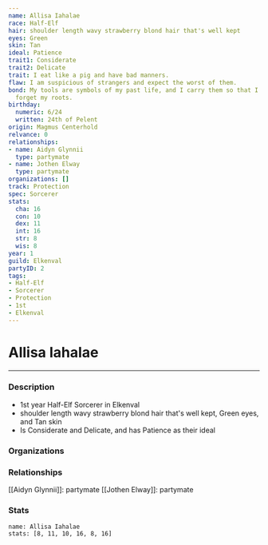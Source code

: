 ```yaml
---
name: Allisa Iahalae
race: Half-Elf
hair: shoulder length wavy strawberry blond hair that's well kept
eyes: Green
skin: Tan
ideal: Patience
trait1: Considerate
trait2: Delicate
trait: I eat like a pig and have bad manners.
flaw: I am suspicious of strangers and expect the worst of them.
bond: My tools are symbols of my past life, and I carry them so that I will never
  forget my roots.
birthday:
  numeric: 6/24
  written: 24th of Pelent
origin: Magmus Centerhold
relvance: 0
relationships:
- name: Aidyn Glynnii
  type: partymate
- name: Jothen Elway
  type: partymate
organizations: []
track: Protection
spec: Sorcerer
stats:
  cha: 16
  con: 10
  dex: 11
  int: 16
  str: 8
  wis: 8
year: 1
guild: Elkenval
partyID: 2
tags:
- Half-Elf
- Sorcerer
- Protection
- 1st
- Elkenval
---
```

# Allisa Iahalae
---
### Description
- 1st year Half-Elf Sorcerer in Elkenval
- shoulder length wavy strawberry blond hair that's well kept, Green eyes, and Tan skin
- Is Considerate and Delicate, and has Patience as their ideal

### Organizations
### Relationships
[[Aidyn Glynnii]]: partymate
[[Jothen Elway]]: partymate
### Stats
```statblock
name: Allisa Iahalae
stats: [8, 11, 10, 16, 8, 16]
```